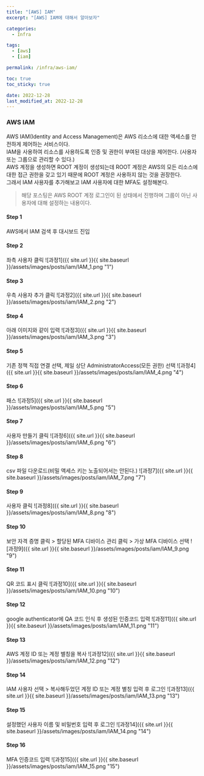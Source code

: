 ```yaml
---
title: "[AWS] IAM"
excerpt: "[AWS] IAM에 대해서 알아보자"

categories:
  - Infra

tags:
  - [aws]
  - [iam]

permalink: /infra/aws-iam/

toc: true
toc_sticky: true

date: 2022-12-28
last_modified_at: 2022-12-28
---
```


### AWS IAM
AWS IAM(Identity and Access Management)은 AWS 리소스에 대한 액세스를 안전하게 제어하는 서비스이다.<br>
IAM을 사용하여 리소스를 사용하도록 인증 및 권한이 부여된 대상을 제어한다. (사용자 또는 그룹으로 관리할 수 있다.)<br>
AWS 계정을 생성하면 ROOT 계정이 생성되는데 ROOT 계정은 AWS의 모든 리소스에 대한 접근 권한을 갖고 있기 때문에 ROOT 계정은 사용하지 않는 것을 권장한다.<br>
그래서 IAM 사용자를 추가해보고 IAM 사용자에 대한 MFA도 설정해본다.

> 해당 포스팅은 AWS ROOT 계정 로그인이 된 상태에서 진행하며 그룹이 아닌 사용자에 대해 설정하는 내용이다.

#### Step 1
AWS에서 IAM 검색 후 대시보드 진입

#### Step 2
좌측 사용자 클릭
![과정1]({{ site.url }}{{ site.baseurl }}/assets/images/posts/iam/IAM_1.png "1")

#### Step 3
우측 사용자 추가 클릭
![과정2]({{ site.url }}{{ site.baseurl }}/assets/images/posts/iam/IAM_2.png "2")

#### Step 4
아래 이미지와 같이 입력
![과정3]({{ site.url }}{{ site.baseurl }}/assets/images/posts/iam/IAM_3.png "3")

#### Step 5
기존 정책 직접 연결 선택, 제일 상단 AdministratorAccess(모든 권한) 선택
![과정4]({{ site.url }}{{ site.baseurl }}/assets/images/posts/iam/IAM_4.png "4")

#### Step 6
패스
![과정5]({{ site.url }}{{ site.baseurl }}/assets/images/posts/iam/IAM_5.png "5")

#### Step 7
사용자 만들기 클릭
![과정6]({{ site.url }}{{ site.baseurl }}/assets/images/posts/iam/IAM_6.png "6")

#### Step 8
csv 파일 다운로드(비밀 액세스 키는 노출되어서는 안된다.)
![과정7]({{ site.url }}{{ site.baseurl }}/assets/images/posts/iam/IAM_7.png "7")

#### Step 9
사용자 클릭
![과정8]({{ site.url }}{{ site.baseurl }}/assets/images/posts/iam/IAM_8.png "8")

#### Step 10
보안 자격 증명 클릭 > 할당된 MFA 디바이스 관리 클릭 > 가상 MFA 디바이스 선택
![과정9]({{ site.url }}{{ site.baseurl }}/assets/images/posts/iam/IAM_9.png "9")

#### Step 11
QR 코드 표시 클릭
![과정10]({{ site.url }}{{ site.baseurl }}/assets/images/posts/iam/IAM_10.png "10")

#### Step 12
google authenticator에 QA 코드 인식 후 생성된 인증코드 입력
![과정11]({{ site.url }}{{ site.baseurl }}/assets/images/posts/iam/IAM_11.png "11")

#### Step 13
AWS 계정 ID 또는 계정 별칭을 복사
![과정12]({{ site.url }}{{ site.baseurl }}/assets/images/posts/iam/IAM_12.png "12")

#### Step 14
IAM 사용자 선택 > 복사해두었던 계정 ID 또는 계정 별칭 입력 후 로그인
![과정13]({{ site.url }}{{ site.baseurl }}/assets/images/posts/iam/IAM_13.png "13")

#### Step 15
설정했던 사용자 이름 및 비밀번호 입력 후 로그인
![과정14]({{ site.url }}{{ site.baseurl }}/assets/images/posts/iam/IAM_14.png "14")

#### Step 16
MFA 인증코드 입력
![과정15]({{ site.url }}{{ site.baseurl }}/assets/images/posts/iam/IAM_15.png "15")